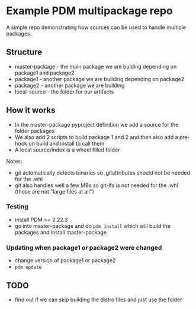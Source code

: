 # Example PDM multipackage repo

A simple repo demonstrating how sources can be used to handle multiple packages.

## Structure

- master-package - the main package we are bulding depending on package1 and package2
- package1 - another package we are building depending on package2
- package2 - another package we are building 
- local-source - the folder for our artifacts


## How it works

- In the master-package pyproject definition we add a source for the folder packages
- We also add 2 scripts to build package 1 and 2 and then also add a pre-hook on build and install to call them
- A local source/index is a wheel filled folder

Notes: 
- git automatically detects binaries so .gitattributes should not be needed for the .whl 
- git also handles well a few MBs so git-lfs is not needed for the .whl (those are not "large files at all")

### Testing
- install PDM >= 2.22.3
- go into master-package and do `pdm install` which will build the packages and install master-package

### Updating when package1 or package2 were changed
- change version of package1 or package2
- `pdm update`

## TODO 
- find out if we can skip building the distro files and just use the folder 

